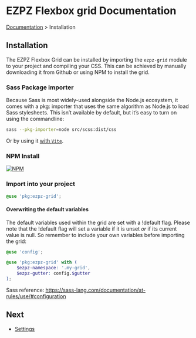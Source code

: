# EZPZ Flexbox grid Documentation

[Documentation](docs.md) > Installation

## Installation
The EZPZ Flexbox Grid can be installed by importing the `ezpz-grid` module to your project and compiling your CSS. This can be achieved by manually downloading it from Github or using NPM to install the grid.

### Sass Package importer

Because Sass is most widely-used alongside the Node.js ecosystem, it comes with a pkg: importer that uses the same algorithm as Node.js to load Sass stylesheets. This isn’t available by default, but it’s easy to turn on using the commandline:

```bash
sass --pkg-importer=node src/scss:dist/css
```

Or by using it [with `Vite`](https://github.com/hi-ogawa/reproductions/tree/main/vite-17948-sass-NodePackageImporter).

### NPM Install
[![NPM](https://nodei.co/npm/ezpz-grid.png?compact=true)](https://npmjs.org/package/ezpz-grid)

### Import into your project

```scss
@use 'pkg:ezpz-grid';
```

#### Overwriting the default variables
The default variables used within the grid are set with a !default flag. Please note that the !default flag will set a variable if it is unset *or* if its current value is null. So remember to include your own variables before importing the grid:

```scss
@use 'config';

@use 'pkg:ezpz-grid' with (
    $ezpz-namespace: '.my-grid',
    $ezpz-gutter: config.$gutter
);

```

Sass reference: https://sass-lang.com/documentation/at-rules/use/#configuration

## Next
* [Settings](settings.md)
